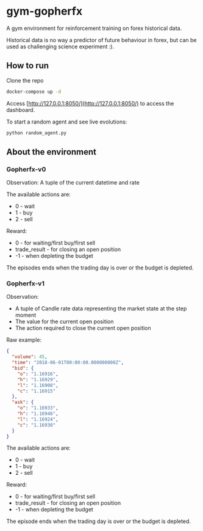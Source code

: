 # gym-gopherfx

A gym environment for reinforcement training on forex historical data.

Historical data is no way a predictor of future behaviour in forex, but can be used as challenging science experiment :).

## How to run
Clone the repo
```bash
docker-compose up -d
```

Access [http://127.0.0.1:8050/](http://127.0.0.1:8050/) to access the dashboard.


To start a random agent and see live evolutions:
```bash
python random_agent.py
```

## About the environment

### Gopherfx-v0

Observation:
A tuple of the current datetime and rate

The available actions are:
* 0 - wait
* 1 - buy
* 2 - sell

Reward:
* 0 - for waiting/first buy/first sell
* trade_result - for closing an open position
* -1 - when depleting the budget

The episodes ends when the trading day is over or the budget is depleted.

### Gopherfx-v1

Observation:
- A tuple of Candle rate data representing the market state at the step moment
- The value for the current open position
- The action required to close the current open position

Raw example:
```json
{
  "volume": 45,
  "time": "2018-06-01T00:00:00.000000000Z",
  "bid": {
    "o": "1.16916",
    "h": "1.16929",
    "l": "1.16908",
    "c": "1.16915"
  },
  "ask": {
    "o": "1.16933",
    "h": "1.16946",
    "l": "1.16924",
    "c": "1.16930"
  }
}
```


The available actions are:
* 0 - wait
* 1 - buy
* 2 - sell

Reward:
* 0 - for waiting/first buy/first sell
* trade_result - for closing an open position
* -1 - when depleting the budget

The episode ends when the trading day is over or the budget is depleted.